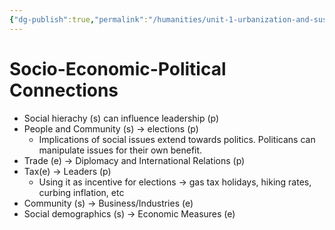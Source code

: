 ```yaml
---
{"dg-publish":true,"permalink":"/humanities/unit-1-urbanization-and-sustainability/class-notes/1-11-07-2022-socio-eco-political-connections/","dgHomeLink":true,"dgPassFrontmatter":true}
---
```


# Socio-Economic-Political Connections
- Social hierachy (s) can influence leadership (p)
- People and Community (s) → elections (p)
	- Implications of social issues extend towards politics. Politicans can manipulate issues for their own benefit.
- Trade (e) → Diplomacy and International Relations (p)
- Tax(e) → Leaders (p)
	- Using it as incentive for elections → gas tax holidays, hiking rates, curbing inflation, etc
- Community (s) → Business/Industries (e)
- Social demographics (s) → Economic Measures (e)


